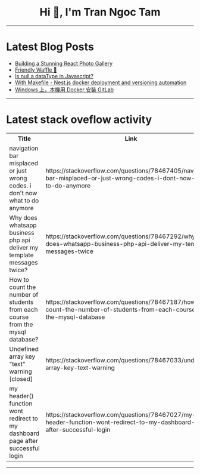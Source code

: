 <h1 align="center">Hi 👋, I'm Tran Ngoc Tam</h1>

---

# Latest Blog Posts 
<!-- BLOG-POST-LIST:START -->
- [Building a Stunning React Photo Gallery](https://dev.to/msmith99994/building-a-stunning-react-photo-gallery-5e66)
- [Friendly Waffle 🧇](https://dev.to/lizardkinglk/friendly-waffle-81g)
- [Is null a dataType in Javascript?](https://dev.to/const_variable/is-null-a-datatype-in-javascript-1ol2)
- [With Makefile - Nest.js docker deployment and versioning automation](https://dev.to/pragmaticfrontend/with-makefile-nestjs-docker-deployment-and-versioning-automation-m6m)
- [Windows 上，本機用 Docker 安裝 GitLab](https://dev.to/letswrite/windows-shang-ben-ji-yong-docker-an-zhuang-gitlab-3ljh)
<!-- BLOG-POST-LIST:END -->

---

# Latest stack oveflow activity
<table>
  <tr><th>Title</th><th>Link</th></tr>
  <!-- STACKOVERFLOW:START --><tr><td>navigation bar misplaced or just wrong codes. i don&#39;t now what to do anymore</td><td>https://stackoverflow.com/questions/78467405/navigation-bar-misplaced-or-just-wrong-codes-i-dont-now-what-to-do-anymore</td></tr><tr><td>Why does whatsapp business php api deliver my template messages twice?</td><td>https://stackoverflow.com/questions/78467292/why-does-whatsapp-business-php-api-deliver-my-template-messages-twice</td></tr><tr><td>How to count the number of students from each course from the mysql database?</td><td>https://stackoverflow.com/questions/78467187/how-to-count-the-number-of-students-from-each-course-from-the-mysql-database</td></tr><tr><td>Undefined array key &quot;text&quot; warning [closed]</td><td>https://stackoverflow.com/questions/78467033/undefined-array-key-text-warning</td></tr><tr><td>my header&lpar;&rpar; function wont redirect to my dashboard page after successful login</td><td>https://stackoverflow.com/questions/78467027/my-header-function-wont-redirect-to-my-dashboard-page-after-successful-login</td></tr><!-- STACKOVERFLOW:END -->
</table>

---


